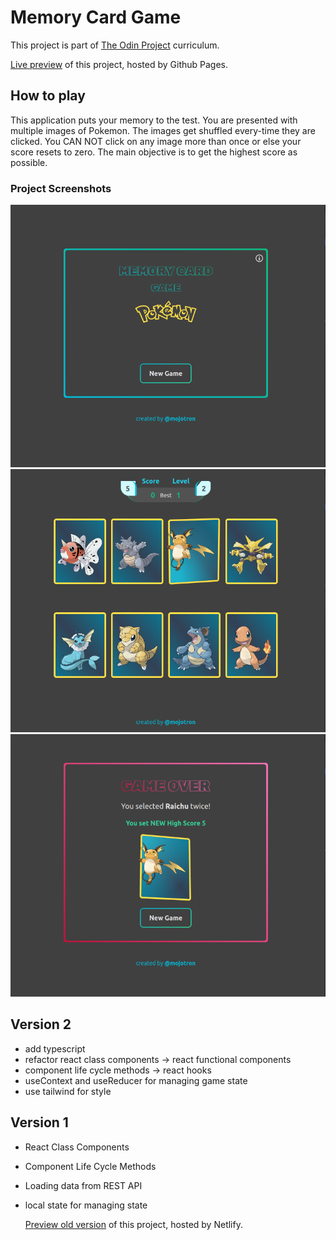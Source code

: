 # Memory Card Game

This project is part of [The Odin Project](https://www.theodinproject.com/lessons/node-path-react-new-memory-card) curriculum.

[Live preview](https://mojotron.github.io/memory-card/) of this project, hosted by Github Pages.

## How to play

This application puts your memory to the test. You are presented with multiple images of Pokemon. The images get shuffled every-time they are clicked. You CAN NOT click on any image more than once or else your score resets to zero. The main objective is to get the highest score as possible.

### Project Screenshots

![Landing modal](/public/screenshot-game-start-modal.png 'This is a sample image.')
![Game board and cards](/public/screenshot-game-board.png 'This is a sample image.')
![Game over modal](/public/screenshot-game-over-modal.png 'This is a sample image.')

## Version 2

- add typescript
- refactor react class components -> react functional components
- component life cycle methods -> react hooks
- useContext and useReducer for managing game state
- use tailwind for style

## Version 1

- React Class Components
- Component Life Cycle Methods
- Loading data from REST API
- local state for managing state

  [Preview old version](https://mojotron-memory-card.netlify.app/) of this project, hosted by Netlify.
